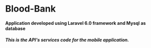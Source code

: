 # Blood-Bank
#### Application developed using Laravel 6.0 framework and Mysql as database
##### This is the API's services code for the mobile application.
